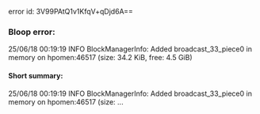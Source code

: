 error id: 3V99PAtQ1v1KfqV+qDjd6A==
### Bloop error:

25/06/18 00:19:19 INFO BlockManagerInfo: Added broadcast_33_piece0 in memory on hpomen:46517 (size: 34.2 KiB, free: 4.5 GiB)
#### Short summary: 

25/06/18 00:19:19 INFO BlockManagerInfo: Added broadcast_33_piece0 in memory on hpomen:46517 (size: ...